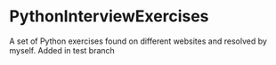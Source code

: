 # PythonInterviewExercises
A set of Python exercises found  on different websites and resolved by myself.
Added in test branch
